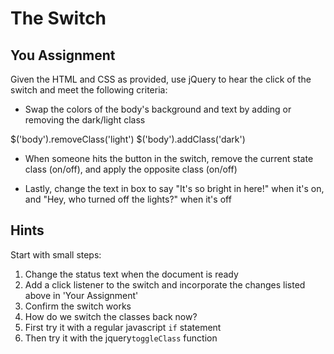 # The Switch

## You Assignment

Given the HTML and CSS as provided, use jQuery to hear the click of the switch and meet the following criteria:


- Swap the colors of the body's background and text by adding or removing the dark/light class

$('body').removeClass('light')
$('body').addClass('dark')


- When someone hits the button in the switch, remove the current state class (on/off), and apply the opposite class (on/off)




- Lastly, change the text in box to say "It's so bright in here!" when it's on, and "Hey, who turned off the lights?" when it's off

## Hints

Start with small steps:

1. Change the status text when the document is ready
2. Add a click listener to the switch and incorporate the changes listed above in 'Your Assignment'
3. Confirm the switch works
4. How do we switch the classes back now?
  1. First try it with a regular javascript `if` statement
  2. Then try it with the jquery`toggleClass` function

